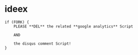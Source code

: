 ideex
==

    if (FORK) {  
        PLEASE **DEL** the related **google analytics** Script   
    
        AND  
    
        the disqus comment Script!   
    }
